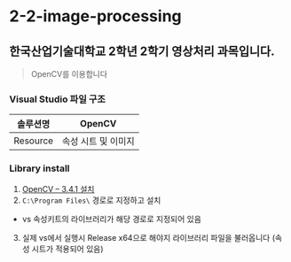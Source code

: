 # 2-2-image-processing

## 한국산업기술대학교 2학년 2학기 영상처리 과목입니다.
> OpenCV를 이용합니다

### Visual Studio 파일 구조
|솔루션명|OpenCV|
|--|--|
|Resource|속성 시트 및 이미지|

### Library install
1. [OpenCV – 3.4.1 설치](https://sourceforge.net/projects/opencvlibrary/files/opencv-win/3.4.1/opencv-3.4.1-vc14_vc15.exe/download)
2. ```C:\Program Files\``` 경로로 지정하고 설치
  - vs 속성키트의 라이브러리가 해당 경로로 지정되어 있음
3. 실제 vs에서 실행시 Release x64으로 해야지 라이브러리 파일을 불러옵니다 (속성 시트가 적용되어 있음)
